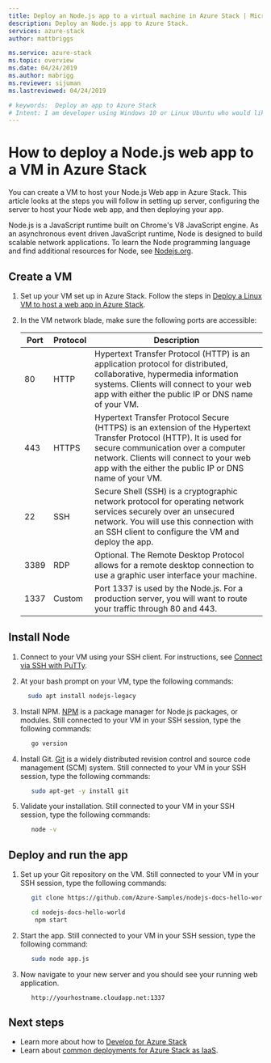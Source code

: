 ```yaml
---
title: Deploy an Node.js app to a virtual machine in Azure Stack | Microsoft Docs
description: Deploy an Node.js app to Azure Stack.
services: azure-stack
author: mattbriggs

ms.service: azure-stack
ms.topic: overview
ms.date: 04/24/2019
ms.author: mabrigg
ms.reviewer: sijuman
ms.lastreviewed: 04/24/2019

# keywords:  Deploy an app to Azure Stack
# Intent: I am developer using Windows 10 or Linux Ubuntu who would like to deploy an app for Azure Stack.
---
```



# How to deploy a Node.js web app to a VM in Azure Stack

You can create a VM to host your Node.js  Web app in Azure Stack. This article looks at the steps you will follow in setting up server, configuring the server to host your Node web app, and then deploying your app.

Node.js is a JavaScript runtime built on Chrome's V8 JavaScript engine. As an asynchronous event driven JavaScript runtime, Node is designed to build scalable network applications. To learn the Node programming language and find additional resources for Node, see [Nodejs.org](https://nodejs.org).

## Create a VM

1. Set up your VM set up in Azure Stack. Follow the steps in [Deploy a Linux VM to host a web app in Azure Stack](azure-stack-dev-start-howto-deploy-linux.md).

2. In the VM network blade, make sure the following ports are accessible:

    | Port | Protocol | Description |
    | --- | --- | --- |
    | 80 | HTTP | Hypertext Transfer Protocol (HTTP) is an application protocol for distributed, collaborative, hypermedia information systems. Clients will connect to your web app with either the public IP or DNS name of your VM. |
    | 443 | HTTPS | Hypertext Transfer Protocol Secure (HTTPS) is an extension of the Hypertext Transfer Protocol (HTTP). It is used for secure communication over a computer network. Clients will connect to your web app with the either the public IP or DNS name of your VM. |
    | 22 | SSH | Secure Shell (SSH) is a cryptographic network protocol for operating network services securely over an unsecured network. You will use this connection with an SSH client to configure the VM and deploy the app. |
    | 3389 | RDP | Optional. The Remote Desktop Protocol allows for a remote desktop connection to use a graphic user interface your machine.   |
    | 1337 | Custom | Port 1337 is used by the Node.js. For a production server, you will want to route your traffic through 80 and 443. |

## Install Node

1. Connect to your VM using your SSH client. For instructions, see [Connect via SSH with PuTTy](azure-stack-dev-start-howto-ssh-public-key.md#connect-via-ssh-with-putty).
1. At your bash prompt on your VM, type the following commands:

    ```bash  
      sudo apt install nodejs-legacy
    ```

2. Install NPM. [NPM](https://www.npmjs.com/) is a package manager for Node.js packages, or modules. Still connected to your VM in your SSH session, type the following commands:

    ```bash  
       go version
    ```

3. Install Git. [Git](https://git-scm.com) is a widely distributed revision control and source code management (SCM) system. Still connected to your VM in your SSH session, type the following commands:

    ```bash  
       sudo apt-get -y install git
    ```

3. Validate your installation. Still connected to your VM in your SSH session, type the following commands:

    ```bash  
       node -v
    ```

## Deploy and run the app

1. Set up your Git repository on the VM. Still connected to your VM in your SSH session, type the following commands:

    ```bash  
       git clone https://github.com/Azure-Samples/nodejs-docs-hello-world.git
    
       cd nodejs-docs-hello-world
        npm start
    ```

2. Start the app. Still connected to your VM in your SSH session, type the following command:

    ```bash  
       sudo node app.js
    ```

3.  Now navigate to your new server and you should see your running web application.

    ```HTTP  
       http://yourhostname.cloudapp.net:1337
    ```

## Next steps

- Learn more about how to [Develop for Azure Stack](azure-stack-dev-start.md)
- Learn about [common deployments for Azure Stack as IaaS](azure-stack-dev-start-deploy-app.md).